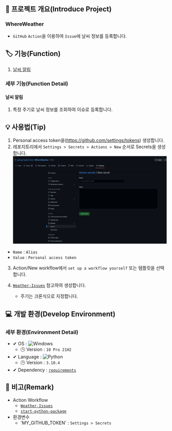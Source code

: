 ## 📕 프로젝트 개요(Introduce Project)

### WhereWeather

* `GitHub` `Action`을 이용하여 `Issue`에 날씨 정보를 등록합니다.

## 🏷️ 기능(Function)

1. [날씨 알림](#날씨-정보-알림)

### 세부 기능(Function Detail)

#### 날씨 알림

   1. 특정 주기로 날씨 정보를 조회하여 이슈로 등록합니다.

## 💡 사용법(Tip)

1. Personal access token을(<https://github.com/settings/tokens>) 생성합니다.
2. 레포지토리에서 `Settings > Secrets > Actions > New` 순서로 Secrets을 생성합니다.
  ![New Secret](/img/New%20Secret.PNG)

* `Name` : `Alias`
* `Value` : `Personal access token`

3. Action/New workflow에서 `set up a workflow yourself` 또는 템플릿을 선택합니다.

4. [`Weather-Issues`](/.github/workflows/Weather-Issues.yml) 참고하여 생성합니다.
    * 주기는 크론식으로 지정합니다.

## 💻 개발 환경(Develop Environment)

### 세부 환경(Environment Detail)

* ✔ OS : ![Windows](https://img.shields.io/badge/Windows-0078D6?style=flat-square&logo=Windows&logoColor=white)
  * 🕒 Version : `10 Pro 21H2`
* ✔ Language : ![Python](https://img.shields.io/badge/Python-3776AB?style=flat-square&logo=Python&logoColor=white)
  * 🕒 Version : `3.10.4`
* ✔ Dependency : [`requirements`](/requirements.txt)

## 📖 비고(Remark)
* Action Workflow
  * [`Weather-Issues`](/.github/workflows/Weather-Issues.yml)
  * [`start-python-package`](/.github/workflows/start-python-package.yml)
* 환경변수
  * 'MY_GITHUB_TOKEN' : `Settings > Secrets`
